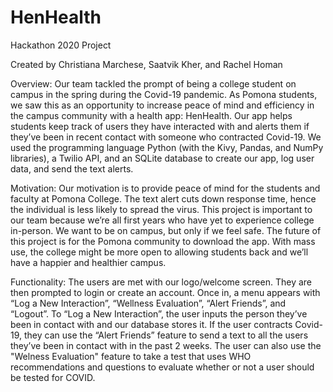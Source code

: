 # HenHealth
Hackathon 2020 Project

Created by Christiana Marchese, Saatvik Kher, and Rachel Homan

Overview:
Our team tackled the prompt of being a college student on campus in the spring during the Covid-19 pandemic. As Pomona students, we saw this as an opportunity to increase peace of mind and efficiency in the campus community with a health app: HenHealth. Our app helps students keep track of users they have interacted with and alerts them if they’ve been in recent contact with someone who contracted Covid-19. We used the programming language Python (with the Kivy, Pandas, and NumPy libraries), a Twilio API, and an SQLite database to create our app, log user data, and send the text alerts. 

Motivation:
Our motivation is to provide peace of mind for the students and faculty at Pomona College. The text alert cuts down response time, hence the individual is less likely to spread the virus. This project is important to our team because we’re all first years who have yet to experience college in-person. We want to be on campus, but only if we feel safe. The future of this project is for the Pomona community to download the app. With mass use, the college might be more open to allowing students back and we’ll have a happier and healthier campus.  

Functionality:
The users are met with our logo/welcome screen. They are then prompted to login or create an account. Once in, a menu appears with “Log a New Interaction”, “Wellness Evaluation”, “Alert Friends”, and  “Logout”. To “Log a New Interaction”, the user inputs the person they’ve been in contact with and our database stores it. If the user contracts Covid-19, they can use the “Alert Friends” feature to send a text to all the users they’ve been in contact with in the past 2 weeks. The user can also use the "Welness Evaluation" feature to take a test that uses WHO recommendations and questions to evaluate whether or not a user should be tested for COVID.
